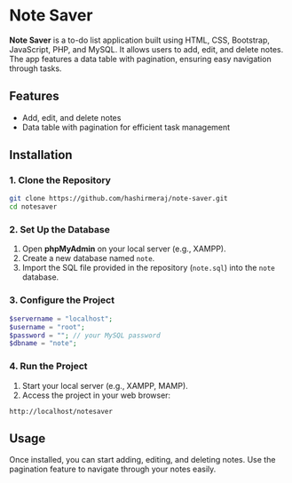 
# Note Saver

**Note Saver** is a to-do list application built using HTML, CSS, Bootstrap, JavaScript, PHP, and MySQL. It allows users to add, edit, and delete notes. The app features a data table with pagination, ensuring easy navigation through tasks.

## Features

- Add, edit, and delete notes
- Data table with pagination for efficient task management

## Installation

### 1. Clone the Repository

```bash
git clone https://github.com/hashirmeraj/note-saver.git
cd notesaver
```

### 2. Set Up the Database

1. Open **phpMyAdmin** on your local server (e.g., XAMPP).
2. Create a new database named `note`.
3. Import the SQL file provided in the repository (`note.sql`) into the `note` database.

### 3. Configure the Project

```php
$servername = "localhost";
$username = "root";
$password = ""; // your MySQL password
$dbname = "note";
```

### 4. Run the Project

1. Start your local server (e.g., XAMPP, MAMP).
2. Access the project in your web browser:

```
http://localhost/notesaver
```

## Usage

Once installed, you can start adding, editing, and deleting notes. Use the pagination feature to navigate through your notes easily.

